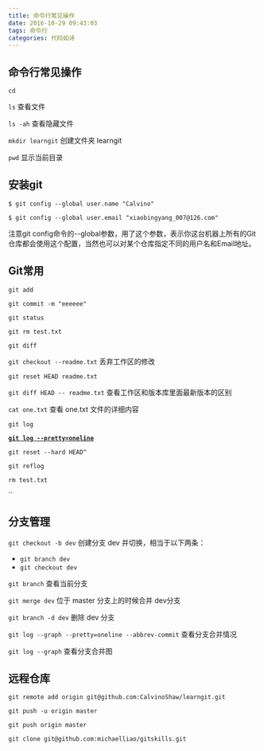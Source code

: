 ```yaml
---
title: 命令行常见操作
date: 2016-10-29 09:43:03
tags: 命令行
categories: 代码如诗
---
```


## **命令行常见操作**

`cd`

`ls` 查看文件

`ls -ah` 查看隐藏文件

`mkdir learngit` 创建文件夹 learngit

`pwd` 显示当前目录

## **安装git**

`$ git config --global user.name "Calvino"`

`$ git config --global user.email "xiaobingyang_007@126.com"`

注意git config命令的--global参数，用了这个参数，表示你这台机器上所有的Git仓库都会使用这个配置，当然也可以对某个仓库指定不同的用户名和Email地址。

## **Git常用**

`git add`

`git commit -m "eeeeee"`

`git status`

`git rm test.txt`

`git diff`

`git checkout --readme.txt` 丢弃工作区的修改

`git reset HEAD readme.txt`

`git diff HEAD -- readme.txt` 查看工作区和版本库里面最新版本的区别

`cat one.txt` 查看 one.txt 文件的详细内容

`git log`

<u>**`git log --pretty=oneline`**</u>

`git reset --hard HEAD^`

`git reflog`

`rm test.txt`

``

## **分支管理**

`git checkout -b dev` 创建分支 dev 并切换，相当于以下两条：

- `git branch dev`
- `git checkout dev`

`git branch` 查看当前分支

`git merge dev` 位于 master 分支上的时候合并 dev分支

`git branch -d dev` 删除 dev 分支

`git log --graph --pretty=oneline --abbrev-commit` 查看分支合并情况

`git log --graph` 查看分支合并图

## **远程仓库**

`git remote add origin git@github.com:CalvinoShaw/learngit.git`

`git push -u origin master`

`git push origin master`

`git clone git@github.com:michaelliao/gitskills.git`